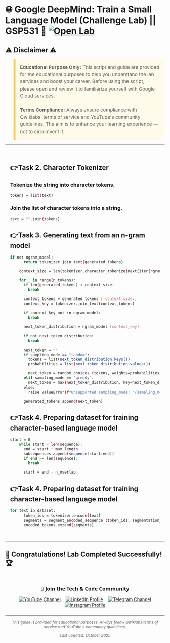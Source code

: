 # 🌐 Google DeepMind: Train a Small Language Model (Challenge Lab) || GSP531 🚀 [![Open Lab](https://img.shields.io/badge/Open-Lab-blue?style=flat)](https://www.skills.google/course_templates/1453/labs/595070)

## ⚠️ Disclaimer ⚠️

<blockquote style="background-color: #fffbea; border-left: 6px solid #f7c948; padding: 1em; font-size: 15px; line-height: 1.5;">
  <strong>Educational Purpose Only:</strong> This script and guide are provided for the educational purposes to help you understand the lab services and boost your career. Before using the script, please open and review it to familiarize yourself with Google Cloud services.
  <br><br>
  <strong>Terms Compliance:</strong> Always ensure compliance with Qwiklabs' terms of service and YouTube's community guidelines. The aim is to enhance your learning experience — not to circumvent it.
</blockquote>

---

<div style="padding: 15px; margin: 10px 0;">

## 👉Task 2. Character Tokenizer
### Tokenize the string into character tokens.

```bash
tokens = list(text)
```

### Join the list of character tokens into a string.

```bash
text = "".join(tokens)
```

## 👉Task 3. Generating text from an n-gram model

```bash
if not ngram_model:
      return tokenizer.join_text(generated_tokens)

    context_size = len(tokenizer.character_tokenize(next(iter(ngram_model))))

    for _ in range(n_tokens):
      if len(generated_tokens) < context_size:
        break

      context_tokens = generated_tokens [-context_size:]
      context_key = tokenizer.join_text(context_tokens)
      
      if context_key not in ngram_model:
        break

      next_token_distribution = ngram_model [context_key]
      
      if not next_token_distribution:
        break

      next_token = ""
      if sampling_mode == "random":
        tokens = list(next_token_distribution.keys())
        probabilities = list(next_token_distribution.values())

        next_token = random.choices (tokens, weights=probabilities, k=1) [0]
      elif sampling_mode == "greddy":
        next_token = max(next_token_distribution, key=next_token_distribution.get)
      else:
        raise ValueError(f"Unsupported sampling_mode: '{sampling_mode}")

      generated_tokens.append(next_token)
```

## 👉Task 4. Preparing dataset for training character-based language model

```bash
start = 0
    while start < len(sequence):
      end = start + max_length
      subsequences.append(sequence[start:end])
      if end >= len(sequence): 
        break

      start = end - n_overlap
```

## 👉Task 4. Preparing dataset for training character-based language model

```bash
for text in dataset:
      token_ids = tokenizer.encode(text)
      segments = segment_encoded_sequence (token_ids, segmentation_length, n_overlap)
      encoded_tokens.extend(segments)
```

</div>

---

## 🎉 **Congratulations! Lab Completed Successfully!** 🏆  

<div style="text-align:center; padding: 10px 0; max-width: 640px; margin: 0 auto;">
  <h3 style="font-family: 'Segoe UI', Tahoma, Geneva, Verdana, sans-serif; margin-bottom: 14px;">📱 Join the Tech & Code Community</h3>

  <a href="https://www.youtube.com/@TechCode9?sub_confirmation=1" style="margin: 0 6px; display: inline-block;">
    <img src="https://img.shields.io/badge/Subscribe-Tech%20&%20Code-FF0000?style=for-the-badge&logo=youtube&logoColor=white" alt="YouTube Channel">
  </a>

  <a href="https://www.linkedin.com/in/prateekrajput08/" style="margin: 0 6px; display: inline-block;">
    <img src="https://img.shields.io/badge/LinkedIn-Prateek%20Rajput-0077B5?style=for-the-badge&logo=linkedin&logoColor=white" alt="LinkedIn Profile">
  </a>

  <a href="https://t.me/techcode9" style="margin: 0 6px; display: inline-block;">
    <img src="https://img.shields.io/badge/Telegram-Tech%20Code-0088cc?style=for-the-badge&logo=telegram&logoColor=white" alt="Telegram Channel">
  </a>

  <a href="https://www.instagram.com/techcodefacilitator" style="margin: 0 6px; display: inline-block;">
    <img src="https://img.shields.io/badge/Instagram-Tech%20Code-E4405F?style=for-the-badge&logo=instagram&logoColor=white" alt="Instagram Profile">
  </a>
</div>

---

<div align="center">
  <p style="font-size: 12px; color: #586069;">
    <em>This guide is provided for educational purposes. Always follow Qwiklabs terms of service and YouTube's community guidelines.</em>
  </p>
  <p style="font-size: 12px; color: #586069;">
    <em>Last updated: October 2025</em>
  </p>
</div>
